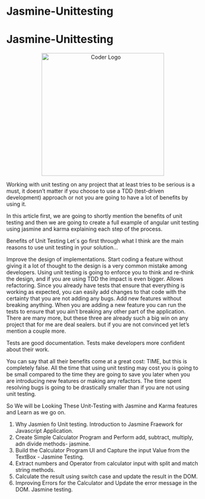 # Jasmine-Unittesting


# Jasmine-Unittesting

<p align="center">
<a  target="blank"><img src="https://i.morioh.com/200922/ea0b5f29.webp" width="320" alt="Coder Logo" /></a>
</p>

Working with unit testing on any project that at least tries to be serious is a must, it doesn’t matter if you choose to use a TDD (test-driven development) approach or not you are going to have a lot of benefits by using it.

In this article first, we are going to shortly mention the benefits of unit testing and then we are going to create a full example of angular unit testing using jasmine and karma explaining each step of the process.

Benefits of Unit Testing
Let´s go first through what I think are the main reasons to use unit testing in your solution…

Improve the design of implementations.
Start coding a feature without giving it a lot of thought to the design is a very common mistake among developers. Using unit testing is going to enforce you to think and re-think the design, and if you are using TDD the impact is even bigger.
Allows refactoring.
Since you already have tests that ensure that everything is working as expected, you can easily add changes to that code with the certainty that you are not adding any bugs.
Add new features without breaking anything.
When you are adding a new feature you can run the tests to ensure that you ain’t breaking any other part of the application.
There are many more, but these three are already such a big win on any project that for me are deal sealers. but if you are not convinced yet let’s mention a couple more.

Tests are good documentation.
Tests make developers more confident about their work.

You can say that all their benefits come at a great cost: TIME, but this is completely false. All the time that using unit testing may cost you is going to be small compared to the time they are going to save you later when you are introducing new features or making any refactors. The time spent resolving bugs is going to be drastically smaller than if you are not using unit testing.


So We will be Looking These Unit-Testing with Jasmine and Karma   features and Learn as we go on.
1. Why Jasmien fo Unit testing. Introduction to Jasmine Fraework for Javascript Application.
2. Create Simple Calculator Program and Perform add, subtract, multiply, adn divide methods- jasmine. 
3. Build the Calculator Program UI and Capture the input Value from the TextBox - Jasmine Testing.
4. Extract numbers and Operator from calculator input with split and match string methods. 
5. Calculate the result using switch case and update the result in the DOM.
6. Improving Errors for the Calculator and Update the error message in the DOM. Jasmine testing.



